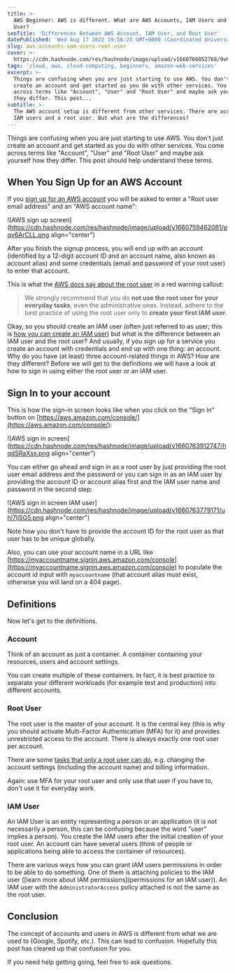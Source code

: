 ```yaml
---
title: >-
  AWS Beginner: AWS is different. What are AWS Accounts, IAM Users and Root
  User?
seoTitle: 'Differences Between AWS Account, IAM User, and Root User'
datePublished: 'Wed Aug 17 2022 19:56:25 GMT+0000 (Coordinated Universal Time)'
slug: aws-accounts-iam-users-root-user
cover: >-
  https://cdn.hashnode.com/res/hashnode/image/upload/v1660766052768/9vKwygz5X.png
tags: 'cloud, aws, cloud-computing, beginners, amazon-web-services'
excerpt: >-
  Things are confusing when you are just starting to use AWS. You don't just
  create an account and get started as you do with other services. You come
  across terms like "Account", "User" and "Root User" and maybe ask yourself how
  they differ. This post...
subtitle: >-
  The AWS account setup is different from other services. There are accounts,
  IAM users and a root user. But what are the differences?
---
```


Things are confusing when you are just starting to use AWS. You don't just create an account and get started as you do with other services. You come across terms like "Account", "User" and "Root User" and maybe ask yourself how they differ. This post should help understand these terms.

## When You Sign Up for an AWS Account

If you [sign up for an AWS account](https://portal.aws.amazon.com/billing/signup) you will be asked to enter a "Root user email address" and an "AWS account name":

![AWS sign up screen](https://cdn.hashnode.com/res/hashnode/image/upload/v1660759462081/pqv6ArCLL.png align="center")

After you finish the signup process, you will end up with an account (identified by a 12-digit account ID and an account name, also known as account alias) and some credentials (email and password of your root user) to enter that account.

This is what the [AWS docs say about the root user](https://docs.aws.amazon.com/IAM/latest/UserGuide/id_root-user.html) in a red warning callout:

> We strongly recommend that you do **not use the root user for your everyday tasks**, even the administrative ones. Instead, adhere to the best practice of using the root user only to **create your first IAM user**.

Okay, so you should create an IAM user (often just referred to as user; this is [how you can create an IAM user](https://docs.aws.amazon.com/IAM/latest/UserGuide/id_users_create.html)) but what is the difference between an IAM user and the root user? And usually, if you sign up for a service you create an account with credentials and end up with one thing: an account. Why do you have (at least) three account-related things in AWS? How are they different? Before we will get to the definitions we will have a look at how to sign in using either the root user or an IAM user.

## Sign In to your account

This is how the sign-in screen looks like when you click on the "Sign In" button on [https://aws.amazon.com/console/](https://aws.amazon.com/console/):

![AWS sign in screen](https://cdn.hashnode.com/res/hashnode/image/upload/v1660763912747/hqdSRaXss.png align="center")

You can either go ahead and sign in as a root user by just providing the root user email address and the password or you can sign in as an IAM user by providing the account ID or account alias first and the IAM user name and password in the second step:

![AWS sign in screen IAM user](https://cdn.hashnode.com/res/hashnode/image/upload/v1660763779171/uhl7ljSG5.png align="center")

Note how you don't have to provide the account ID for the root user as that user has to be unique globally.

Also, you can use your account name in a URL like [https://myaccountname.signin.aws.amazon.com/console](https://myaccountname.signin.aws.amazon.com/console) to populate the account id input with `myaccountname` (that account alias must exist, otherwise you will land on a 404 page).

## Definitions

Now let's get to the definitions.

### Account

Think of an account as just a container. A container containing your resources, users and account settings.

You can create multiple of these containers. In fact, it is best practice to separate your different workloads (for example test and production) into different accounts.

### Root User

The root user is the master of your account. It is the central key (this is why you should activate Multi-Factor Authentication (MFA) for it) and provides unrestricted access to the account. There is always exactly one root user per account.

There are some [tasks that only a root user can do](https://docs.aws.amazon.com/accounts/latest/reference/root-user-tasks.html), e.g. changing the account settings (including the account name) and billing information.

Again: use MFA for your root user and only use that user if you have to, don't use it for everyday work.

### IAM User

An IAM User is an entity representing a person or an application (it is not necessarily a person, this can be confusing because the word "user" implies a person). You create the IAM users after the initial creation of your root user. An account can have several users (think of people or applications being able to access the container of resources). 

There are various ways how you can grant IAM users permissions in order to be able to do something. One of them is attaching policies to the IAM user ([learn more about IAM permissions](permissions for an IAM user)). An IAM user with the `AdministratorAccess` policy attached is not the same as the root user.

## Conclusion
The concept of accounts and users in AWS is different from what we are used to (Google, Spotify, etc.). This can lead to confusion. Hopefully this post has cleared up that confusion for you.

If you need help getting going, feel free to ask questions.

